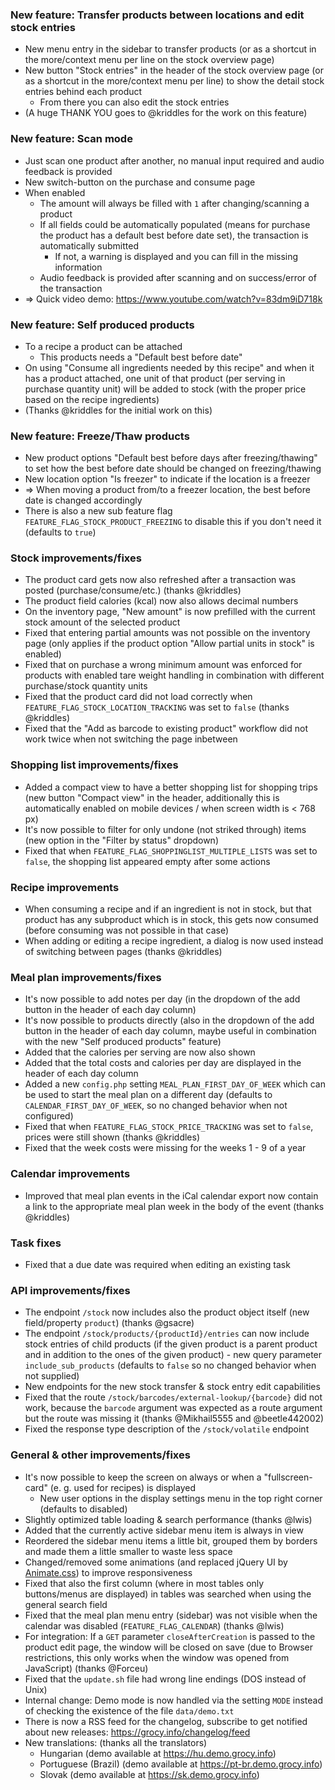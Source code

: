 ### New feature: Transfer products between locations and edit stock entries
- New menu entry in the sidebar to transfer products (or as a shortcut in the more/context menu per line on the stock overview page)
- New button "Stock entries" in the header of the stock overview page (or as a shortcut in the more/context menu per line) to show the detail stock entries behind each product
  - From there you can also edit the stock entries
- (A huge THANK YOU goes to @kriddles for the work on this feature)

### New feature: Scan mode
- Just scan one product after another, no manual input required and audio feedback is provided
- New switch-button on the purchase and consume page
- When enabled
  - The amount will always be filled with `1` after changing/scanning a product
  - If all fields could be automatically populated (means for purchase the product has a default best before date set), the transaction is automatically submitted
    - If not, a warning is displayed and you can fill in the missing information
  - Audio feedback is provided after scanning and on success/error of the transaction
- => Quick video demo: https://www.youtube.com/watch?v=83dm9iD718k

### New feature: Self produced products
- To a recipe a product can be attached
  - This products needs a "Default best before date"
- On using "Consume all ingredients needed by this recipe" and when it has a product attached, one unit of that product (per serving in purchase quantity unit) will be added to stock (with the proper price based on the recipe ingredients)
- (Thanks @kriddles for the initial work on this)

### New feature: Freeze/Thaw products
- New product options "Default best before days after freezing/thawing" to set how the best before date should be changed on freezing/thawing
- New location option "Is freezer" to indicate if the location is a freezer
- => When moving a product from/to a freezer location, the best before date is changed accordingly
- There is also a new sub feature flag `FEATURE_FLAG_STOCK_PRODUCT_FREEZING` to disable this if you don't need it (defaults to `true`)

### Stock improvements/fixes
- The product card gets now also refreshed after a transaction was posted (purchase/consume/etc.) (thanks @kriddles)
- The product field calories (kcal) now also allows decimal numbers
- On the inventory page, "New amount" is now prefilled with the current stock amount of the selected product
- Fixed that entering partial amounts was not possible on the inventory page (only applies if the product option "Allow partial units in stock" is enabled)
- Fixed that on purchase a wrong minimum amount was enforced for products with enabled tare weight handling in combination with different purchase/stock quantity units
- Fixed that the product card did not load correctly when `FEATURE_FLAG_STOCK_LOCATION_TRACKING` was set to `false` (thanks @kriddles)
- Fixed that the "Add as barcode to existing product" workflow did not work twice when not switching the page inbetween

### Shopping list improvements/fixes
- Added a compact view to have a better shopping list for shopping trips (new button "Compact view" in the header, additionally this is automatically enabled on mobile devices / when screen width is < 768 px)
- It's now possible to filter for only undone (not striked through) items (new option in the "Filter by status" dropdown)
- Fixed that when `FEATURE_FLAG_SHOPPINGLIST_MULTIPLE_LISTS` was set to `false`, the shopping list appeared empty after some actions

### Recipe improvements
- When consuming a recipe and if an ingredient is not in stock, but that product has any subproduct which is in stock, this gets now consumed (before consuming was not possible in that case)
- When adding or editing a recipe ingredient, a dialog is now used instead of switching between pages (thanks @kriddles)

### Meal plan improvements/fixes
- It's now possible to add notes per day (in the dropdown of the add button in the header of each day column)
- It's now possible to products directly (also in the dropdown of the add button in the header of each day column, maybe useful in combination with the new "Self produced products" feature)
- Added that the calories per serving are now also shown
- Added that the total costs and calories per day are displayed in the header of each day column
- Added a new `config.php` setting `MEAL_PLAN_FIRST_DAY_OF_WEEK` which can be used to start the meal plan on a different day (defaults to `CALENDAR_FIRST_DAY_OF_WEEK`, so no changed behavior when not configured)
- Fixed that when `FEATURE_FLAG_STOCK_PRICE_TRACKING` was set to `false`, prices were still shown (thanks @kriddles)
- Fixed that the week costs were missing for the weeks 1 - 9 of a year

### Calendar improvements
- Improved that meal plan events in the iCal calendar export now contain a link to the appropriate meal plan week in the body of the event (thanks @kriddles)

### Task fixes
- Fixed that a due date was required when editing an existing task

### API improvements/fixes
- The endpoint `/stock` now includes also the product object itself (new field/property `product`) (thanks @gsacre)
- The endpoint `/stock/products/{productId}/entries` can now include stock entries of child products (if the given product is a parent product and in addition to the ones of the given product) - new query parameter `include_sub_products` (defaults to `false` so no changed behavior when not supplied)
- New endpoints for the new stock transfer & stock entry edit capabilities
- Fixed that the route `/stock/barcodes/external-lookup/{barcode}` did not work, because the `barcode` argument was expected as a route argument but the route was missing it (thanks @Mikhail5555 and @beetle442002)
- Fixed the response type description of the `/stock/volatile` endpoint

### General & other improvements/fixes
- It's now possible to keep the screen on always or when a "fullscreen-card" (e. g. used for recipes) is displayed
  - New user options in the display settings menu in the top right corner (defaults to disabled)
- Slightly optimized table loading & search performance (thanks @lwis)
- Added that the currently active sidebar menu item is always in view
- Reordered the sidebar menu items a little bit, grouped them by borders and made them a little smaller to waste less space
- Changed/removed some animations (and replaced jQuery UI by [Animate.css](https://daneden.github.io/animate.css/)) to improve responsiveness
- Fixed that also the first column (where in most tables only buttons/menus are displayed) in tables was searched when using the general search field
- Fixed that the meal plan menu entry (sidebar) was not visible when the calendar was disabled (`FEATURE_FLAG_CALENDAR`) (thanks @lwis)
- For integration: If a `GET` parameter `closeAfterCreation` is passed to the product edit page, the window will be closed on save (due to Browser restrictions, this only works when the window was opened from JavaScript) (thanks @Forceu)
- Fixed that the `update.sh` file had wrong line endings (DOS instead of Unix)
- Internal change: Demo mode is now handled via the setting `MODE` instead of checking the existence of the file `data/demo.txt`
- There is now a RSS feed for the changelog, subscribe to get notified about new releases: https://grocy.info/changelog/feed
- New translations: (thanks all the translators)
  - Hungarian (demo available at https://hu.demo.grocy.info)
  - Portuguese (Brazil) (demo available at https://pt-br.demo.grocy.info)
  - Slovak (demo available at https://sk.demo.grocy.info)

